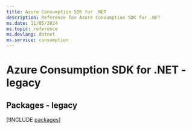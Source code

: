 ```yaml
---
title: Azure Consumption SDK for .NET
description: Reference for Azure Consumption SDK for .NET
ms.date: 11/05/2024
ms.topic: reference
ms.devlang: dotnet
ms.service: consumption
---
```

# Azure Consumption SDK for .NET - legacy
## Packages - legacy
[!INCLUDE [packages](consumption-index.md)]